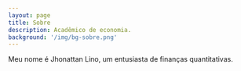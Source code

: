 ```yaml
---
layout: page
title: Sobre
description: Acadêmico de economia.
background: '/img/bg-sobre.png'
---
```


Meu nome é Jhonattan Lino, um entusiasta de finanças quantitativas.

